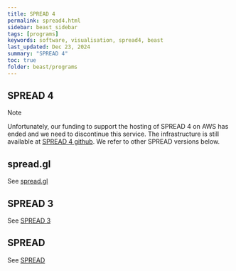```yaml
---
title: SPREAD 4
permalink: spread4.html
sidebar: beast_sidebar
tags: [programs]
keywords: software, visualisation, spread4, beast
last_updated: Dec 23, 2024
summary: "SPREAD 4"
toc: true
folder: beast/programs
---
```


## SPREAD 4

>[!NOTE]
> Unfortunately, our funding to support the hosting of SPREAD 4 on AWS has ended and we need to discontinue this service. The infrastructure is still available at [SPREAD 4 github](https://github.com/phylogeography/spread). We refer to other SPREAD versions below. 

## spread.gl

See [spread.gl](spreadgl)

## SPREAD 3

See [SPREAD 3](spread3)

## SPREAD 

See [SPREAD](spread)

